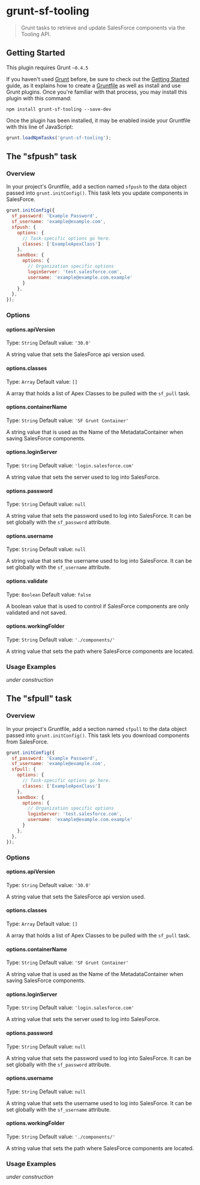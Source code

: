 # grunt-sf-tooling

> Grunt tasks to retrieve and update SalesForce components via the Tooling API.

## Getting Started
This plugin requires Grunt `~0.4.5`

If you haven't used [Grunt](http://gruntjs.com/) before, be sure to check out the [Getting Started](http://gruntjs.com/getting-started) guide, as it explains how to create a [Gruntfile](http://gruntjs.com/sample-gruntfile) as well as install and use Grunt plugins. Once you're familiar with that process, you may install this plugin with this command:

```shell
npm install grunt-sf-tooling --save-dev
```

Once the plugin has been installed, it may be enabled inside your Gruntfile with this line of JavaScript:

```js
grunt.loadNpmTasks('grunt-sf-tooling');
```

## The "sfpush" task

### Overview
In your project's Gruntfile, add a section named `sfpush` to the data object passed into `grunt.initConfig()`. This task lets you update components in SalesForce.

```js
grunt.initConfig({
  sf_password: 'Example Password',
  sf_username: 'example@example.com',
  sfpush: {
    options: {
      // Task-specific options go here.
      classes: ['ExampleApexClass']
    },
    sandbox: {
      options: {
        // Organization specific options
        loginServer: 'test.salesforce.com',
        username: 'example@example.com.example'
      }
    },
  },
});
```

### Options

#### options.apiVersion
Type: `String`
Default value: `'30.0'`

A string value that sets the SalesForce api version used.

#### options.classes
Type: `Array`
Default value: `[]`

A array that holds a list of Apex Classes to be pulled with the `sf_pull` task.

#### options.containerName
Type: `String`
Default value: `'SF Grunt Container'`

A string value that is used as the Name of the MetadataContainer when saving SalesForce components.

#### options.loginServer
Type: `String`
Default value: `'login.salesforce.com'`

A string value that sets the server used to log into SalesForce.

#### options.password
Type: `String`
Default value: `null`

A string value that sets the password used to log into SalesForce. It can be set globally with the `sf_password` attribute.

#### options.username
Type: `String`
Default value: `null`

A string value that sets the username used to log into SalesForce. It can be set globally with the `sf_username` attribute.

#### options.validate
Type: `Boolean`
Default value: `false`

A boolean value that is used to control if SalesForce components are only validated and not saved.

#### options.workingFolder
Type: `String`
Default value: `'./components/'`

A string value that sets the path where SalesForce components are located.

### Usage Examples

*under construction*

## The "sfpull" task

### Overview

In your project's Gruntfile, add a section named `sfpull` to the data object passed into `grunt.initConfig()`. This task lets you download components from SalesForce.

```js
grunt.initConfig({
  sf_password: 'Example Password',
  sf_username: 'example@example.com',
  sfpull: {
    options: {
      // Task-specific options go here.
      classes: ['ExampleApexClass']
    },
    sandbox: {
      options: {
        // Organization specific options
        loginServer: 'test.salesforce.com',
        username: 'example@example.com.example'
      }
    },
  },
});
```

### Options

#### options.apiVersion
Type: `String`
Default value: `'30.0'`

A string value that sets the SalesForce api version used.

#### options.classes
Type: `Array`
Default value: `[]`

A array that holds a list of Apex Classes to be pulled with the `sf_pull` task.

#### options.containerName
Type: `String`
Default value: `'SF Grunt Container'`

A string value that is used as the Name of the MetadataContainer when saving SalesForce components.

#### options.loginServer
Type: `String`
Default value: `'login.salesforce.com'`

A string value that sets the server used to log into SalesForce.

#### options.password
Type: `String`
Default value: `null`

A string value that sets the password used to log into SalesForce. It can be set globally with the `sf_password` attribute.

#### options.username
Type: `String`
Default value: `null`

A string value that sets the username used to log into SalesForce. It can be set globally with the `sf_username` attribute.

#### options.workingFolder
Type: `String`
Default value: `'./components/'`

A string value that sets the path where SalesForce components are located.

### Usage Examples

*under construction*
